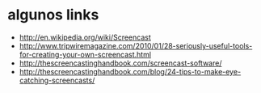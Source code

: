 # algunos links #

  * http://en.wikipedia.org/wiki/Screencast
  * http://www.tripwiremagazine.com/2010/01/28-seriously-useful-tools-for-creating-your-own-screencast.html
  * http://thescreencastinghandbook.com/screencast-software/
  * http://thescreencastinghandbook.com/blog/24-tips-to-make-eye-catching-screencasts/